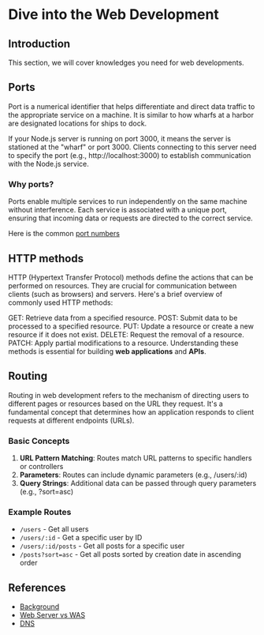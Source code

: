 # Dive into the Web Development
## Introduction

This section, we will cover knowledges you need for web developments. 

## Ports

Port is a numerical identifier that helps differentiate and direct data traffic to the appropriate service on a machine. It is similar to how wharfs at a harbor are designated locations for ships to dock.

If your Node.js server is running on port 3000, it means the server is stationed at the "wharf" or port 3000. Clients connecting to this server need to specify the port (e.g., http://localhost:3000) to establish communication with the Node.js service.

### Why ports?

Ports enable multiple services to run independently on the same machine without interference. Each service is associated with a unique port, ensuring that incoming data or requests are directed to the correct service.

Here is the common [port numbers](https://en.wikipedia.org/wiki/List_of_TCP_and_UDP_port_numbers)

## HTTP methods
HTTP (Hypertext Transfer Protocol) methods define the actions that can be performed on resources. They are crucial for communication between clients (such as browsers) and servers. Here's a brief overview of commonly used HTTP methods:

GET: Retrieve data from a specified resource.
POST: Submit data to be processed to a specified resource.
PUT: Update a resource or create a new resource if it does not exist.
DELETE: Request the removal of a resource.
PATCH: Apply partial modifications to a resource.
Understanding these methods is essential for building **web applications** and **APIs**.

## Routing

Routing in web development refers to the mechanism of directing users to different pages or resources based on the URL they request. It's a fundamental concept that determines how an application responds to client requests at different endpoints (URLs).

### Basic Concepts

1. **URL Pattern Matching**: Routes match URL patterns to specific handlers or controllers
2. **Parameters**: Routes can include dynamic parameters (e.g., /users/:id)
3. **Query Strings**: Additional data can be passed through query parameters (e.g., ?sort=asc)

### Example Routes

- `/users` - Get all users
- `/users/:id` - Get a specific user by ID
- `/users/:id/posts` - Get all posts for a specific user
- `/posts?sort=asc` - Get all posts sorted by creation date in ascending order


## References
- [Background](https://doozi316.github.io/web/2019/05/15/WEB2/)
- [Web Server vs WAS](https://gmlwjd9405.github.io/2018/10/27/webserver-vs-was.html#google_vignette)
- [DNS](https://aws.amazon.com/route53/what-is-dns/)